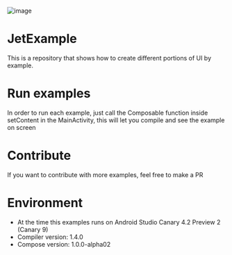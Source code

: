 ![image](https://miro.medium.com/max/7086/1*CteVW3NQ6RR4mQ2bsL9SGQ.png)

# JetExample
This is a repository that shows how to create different portions of UI by example.

# Run examples
In order to run each example, just call the Composable function inside setContent in the MainActivity, this will let you compile and see the example on screen


# Contribute
If you want to contribute with more examples, feel free to make a PR

# Environment
- At the time this examples runs on Android Studio Canary 4.2 Preview 2 (Canary 9)
- Compiler version: 1.4.0
- Compose version: 1.0.0-alpha02

